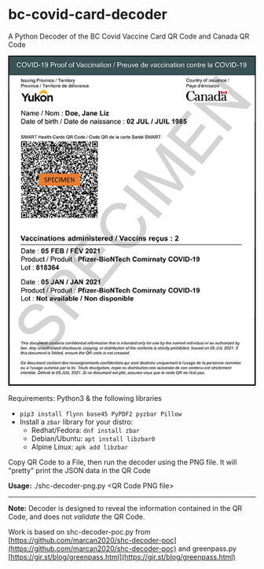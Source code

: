 # bc-covid-card-decoder
A Python Decoder of the BC Covid Vaccine Card QR Code and Canada QR Code

![Canada QR Sample](https://raw.githubusercontent.com/cvmiller/bc-covid-card-decoder/main/fed_can_covid_pvc-specimen-1.jpg)

Requirements: Python3 & the following libraries
* `pip3 install flynn base45 PyPDF2 pyzbar Pillow`
* Install a `zbar` library for your distro:
	* Redhat/Fedora: `dnf install zbar` 
	* Debian/Ubuntu: `apt install libzbar0` 
	* Alpine Linux:  `apk add libzbar`


Copy QR Code to a File, then run the decoder using the PNG file. It will "pretty" print the JSON data in the QR Code


**Usage:** ./shc-decoder-png.py &lt;QR Code PNG file&gt;

---
**Note:** Decoder is designed to reveal the information contained in the QR Code, and does not *validate* the QR Code.

Work is based on shc-decoder-poc.py	from [https://github.com/marcan2020/shc-decoder-poc](https://github.com/marcan2020/shc-decoder-poc)
and greenpass.py [https://gir.st/blog/greenpass.html](https://gir.st/blog/greenpass.html)

